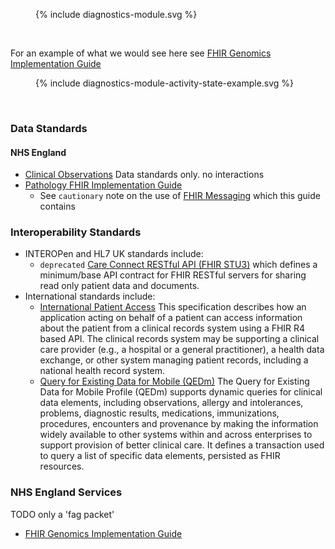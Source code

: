 
<figure>{% include diagnostics-module.svg %}</figure>
<br clear="all"/>

For an example of what we would see here see [FHIR Genomics Implementation Guide](https://simplifier.net/guide/FHIR-Genomics-Implementation-Guide/Home)

<figure>{% include diagnostics-module-activity-state-example.svg %}</figure>
<br clear="all"/>

### Data Standards

#### NHS England 

- [Clinical Observations](https://simplifier.net/guide/ClinicalObservations/Home) Data standards only. no interactions
- [Pathology FHIR Implementation Guide](https://simplifier.net/guide/pathology-fhir-implementation-guide/Home) 
  - See `cautionary` note on the use of [FHIR Messaging](interoperability-standards.html#messaging) which this guide contains

### Interoperability Standards

- INTEROPen and HL7 UK standards include:
   - `deprecated` [Care Connect RESTful API (FHIR STU3)](https://nhsconnect.github.io/CareConnectAPI/index.html) which defines a minimum/base API contract for FHIR RESTful servers for sharing read only patient data and documents.
- International standards include:
    - [International Patient Access](https://build.fhir.org/ig/HL7/fhir-ipa/index.html) This specification describes how an application acting on behalf of a patient can access information about the patient from a clinical records system using a FHIR R4 based API. The clinical records system may be supporting a clinical care provider (e.g., a hospital or a general practitioner), a health data exchange, or other system managing patient records, including a national health record system.
    - [Query for Existing Data for Mobile (QEDm)](https://build.fhir.org/ig/IHE/QEDm/branches/master/index.html) The Query for Existing Data for Mobile Profile (QEDm) supports dynamic queries for clinical data elements, including observations, allergy and intolerances, problems, diagnostic results, medications, immunizations, procedures, encounters and provenance by making the information widely available to other systems within and across enterprises to support provision of better clinical care. It defines a transaction used to query a list of specific data elements, persisted as FHIR resources.


### NHS England Services

TODO only a 'fag packet' 


- [FHIR Genomics Implementation Guide](https://simplifier.net/guide/FHIR-Genomics-Implementation-Guide/Home) 



